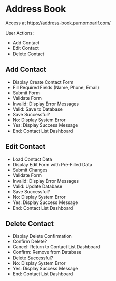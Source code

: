 # Address Book

Access at https://address-book.purnomoarif.com/

User Actions:

- Add Contact
- Edit Contact
- Delete Contact

## Add Contact

- Display Create Contact Form
- Fill Required Fields (Name, Phone, Email)
- Submit Form
- Validate Form
- Invalid: Display Error Messages
- Valid: Save to Database
- Save Successful?
- No: Display System Error
- Yes: Display Success Message
- End: Contact List Dashboard

## Edit Contact

- Load Contact Data
- Display Edit Form with Pre-Filled Data
- Submit Changes
- Validate Form
- Invalid: Display Error Messages
- Valid: Update Database
- Save Successful?
- No: Display System Error
- Yes: Display Success Message
- End: Contact List Dashboard

## Delete Contact

- Display Delete Confirmation
- Confirm Delete?
- Cancel: Return to Contact List Dashboard
- Confirm: Remove from Database
- Delete Successful?
- No: Display System Error
- Yes: Display Success Message
- End: Contact List Dashboard
